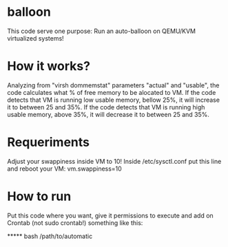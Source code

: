 # balloon

This code serve one purpose: Run an auto-balloon on QEMU/KVM virtualized systems!

# How it works?

Analyzing from "virsh dommemstat" parameters "actual" and "usable", the code calculates what % of free memory to be alocated to VM.
If the code detects that VM is running low usable memory, bellow 25%, it will increase it to between 25 and 35%.
If the code detects that VM is running high usable memory, above 35%, it will decrease it to between 25 and 35%.

# Requeriments

Adjust your swappiness inside VM to 10!
Inside /etc/sysctl.conf put this line and reboot your VM:
vm.swappiness=10

# How to run

Put this code where you want, give it permissions to execute and add on Crontab (not sudo crontab!) something like this:

***** bash /path/to/automatic
